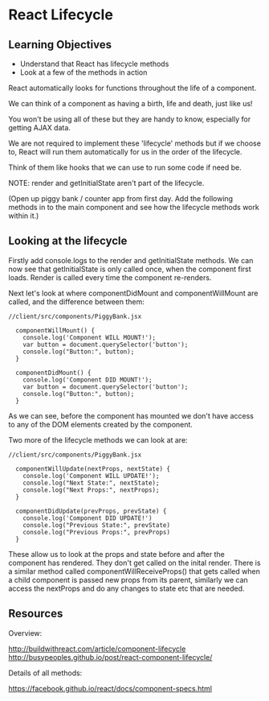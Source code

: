 # React Lifecycle

## Learning Objectives
  - Understand that React has lifecycle methods 
  - Look at a few of the methods in action

React automatically looks for functions throughout the life of a component.

We can think of a component as having a birth, life and death, just like us! 

You won't be using all of these but they are handy to know, especially for getting AJAX data.

We are not required to implement these 'lifecycle' methods but if we choose to, React will run them automatically for us in the order of the lifecycle.

Think of them like hooks that we can use to run some code if need be.

NOTE: render and getInitialState aren't part of the lifecycle.

(Open up piggy bank / counter app from first day. Add the following methods in to the main component and see how the lifecycle methods work within it.)

## Looking at the lifecycle

Firstly add console.logs to the render and getInitialState methods. We can now see that getInitialState is only called once, when the component first loads. Render is called every time the component re-renders.

Next let's look at where componentDidMount and componentWillMount are called, and the difference between them:

```
//client/src/components/PiggyBank.jsx

  componentWillMount() {
    console.log('Component WILL MOUNT!');
    var button = document.querySelector('button');
    console.log("Button:", button); 
  }

  componentDidMount() {
    console.log('Component DID MOUNT!');
    var button = document.querySelector('button');
    console.log("Button:", button);
  }
```

As we can see, before the component has mounted we don't have access to any of the DOM elements created by the component. 

Two more of the lifecycle methods we can look at are:

```
//client/src/components/PiggyBank.jsx

  componentWillUpdate(nextProps, nextState) {
    console.log('Component WILL UPDATE!');
    console.log("Next State:", nextState);
    console.log("Next Props:", nextProps);
  }

  componentDidUpdate(prevProps, prevState) {
    console.log('Component DID UPDATE!')
    console.log("Previous State:", prevState)
    console.log("Previous Props:", prevProps)
  }
```

These allow us to look at the props and state before and after the component has rendered. They don't get called on the inital render. There is a similar method called componentWillReceiveProps() that gets called when a child component is passed new props from its parent, similarly we can access the nextProps and do any changes to state etc that are needed. 
  
## Resources 

Overview:

http://buildwithreact.com/article/component-lifecycle
http://busypeoples.github.io/post/react-component-lifecycle/

Details of all methods:

https://facebook.github.io/react/docs/component-specs.html

